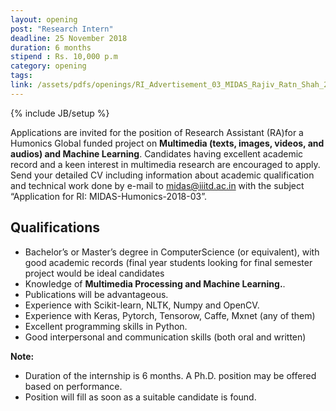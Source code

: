```yaml
---
layout: opening
post: "Research Intern"
deadline: 25 November 2018
duration: 6 months
stipend : Rs. 10,000 p.m
category: opening
tags:
link: /assets/pdfs/openings/RI_Advertisement_03_MIDAS_Rajiv_Ratn_Shah_2018-11-14.pdf 
---
```

{% include JB/setup %}

<!-- <img src="/assets/images/projects/code-switched-language.jpg" style='height: 100%; width: 100%; object-fit: contain'/> -->

Applications are invited for the position of Research Assistant (RA)for a Humonics Global funded  project on **Multimedia (texts,  images,  videos,  and  audios) and  Machine Learning**.  Candidates  having  excellent academic record and a keen interest in multimedia research are encouraged to apply. Send  your  detailed  CV  including  information  about  academic  qualification and technical  work  done  by  e-mail  to midas@iiitd.ac.in with  the  subject  “Application  for RI: MIDAS-Humonics-2018-03”.

## Qualifications
- Bachelor’s or Master’s degree in ComputerScience (or equivalent), with good academic records (final year students looking for final semester project would be ideal candidates
- Knowledge of **Multimedia Processing and Machine Learning.**.
- Publications will be advantageous.
- Experience with Scikit-learn, NLTK, Numpy and OpenCV.
- Experience with Keras, Pytorch, Tensorow, Caffe, Mxnet (any of them)
- Excellent programming skills in Python.
- Good interpersonal and communication skills (both oral and written)

**Note:** 
- Duration of the internship is 6 months. A Ph.D. position may be offered based on performance.
- Position will fill as soon as a suitable candidate is found.